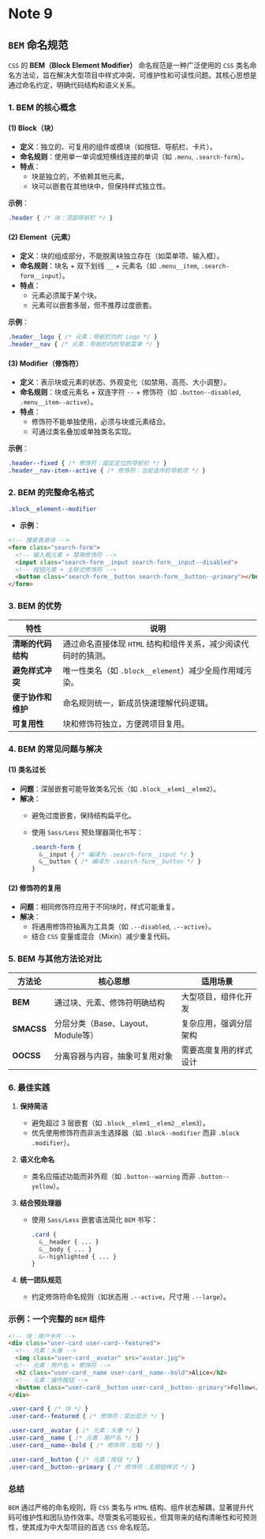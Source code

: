 # Note 9

<BackTop />

## `BEM` 命名规范

`CSS` 的 **BEM（Block Element Modifier）** 命名规范是一种广泛使用的 `CSS` 类名命名方法论，旨在解决大型项目中样式冲突、可维护性和可读性问题。其核心思想是通过命名约定，明确代码结构和语义关系。

### **1. BEM 的核心概念**

#### **(1) Block（块）**

- **定义**：独立的、可复用的组件或模块（如按钮、导航栏、卡片）。
- **命名规则**：使用单一单词或短横线连接的单词（如 `.menu`, `.search-form`）。
- **特点**：
  - 块是独立的，不依赖其他元素。
  - 块可以嵌套在其他块中，但保持样式独立性。

**示例**：

```css
.header { /* 块：顶部导航栏 */ }
```

#### **(2) Element（元素）**

- **定义**：块的组成部分，不能脱离块独立存在（如菜单项、输入框）。
- **命名规则**：块名 + 双下划线 `__` + 元素名（如 `.menu__item`, `.search-form__input`）。
- **特点**：
  - 元素必须属于某个块。
  - 元素可以嵌套多层，但不推荐过度嵌套。

**示例**：

```css
.header__logo { /* 元素：导航栏内的 Logo */ }
.header__nav { /* 元素：导航栏内的导航菜单 */ }
```

#### **(3) Modifier（修饰符）**

- **定义**：表示块或元素的状态、外观变化（如禁用、高亮、大小调整）。
- **命名规则**：块或元素名 + 双连字符 `--` + 修饰符（如 `.button--disabled`, `.menu__item--active`）。
- **特点**：
  - 修饰符不能单独使用，必须与块或元素结合。
  - 可通过类名叠加或单独类名实现。

**示例**：

```css
.header--fixed { /* 修饰符：固定定位的导航栏 */ }
.header__nav-item--active { /* 修饰符：当前选中的导航项 */ }
```

### **2. BEM 的完整命名格式**

```css
.block__element--modifier
```

- **示例**：

```html
<!-- 搜索表单块 -->
<form class="search-form">
  <!-- 输入框元素 + 禁用修饰符 -->
  <input class="search-form__input search-form__input--disabled">
  <!-- 按钮元素 + 主样式修饰符 -->
  <button class="search-form__button search-form__button--primary"></button>
</form>
```

### **3. BEM 的优势**

| 特性 | 说明 |
|--|--|
| **清晰的代码结构** | 通过命名直接体现 `HTML` 结构和组件关系，减少阅读代码时的猜测。|
| **避免样式冲突** | 唯一性类名（如 `.block__element`）减少全局作用域污染。|
| **便于协作和维护** | 命名规则统一，新成员快速理解代码逻辑。|
| **可复用性** | 块和修饰符独立，方便跨项目复用。|

### **4. BEM 的常见问题与解决**

#### **(1) 类名过长**

- **问题**：深层嵌套可能导致类名冗长（如 `.block__elem1__elem2`）。
- **解决**：
  - 避免过度嵌套，保持结构扁平化。
  - 使用 `Sass/Less` 预处理器简化书写：

    ```scss
    .search-form {
      &__input { /* 编译为 .search-form__input */ }
      &__button { /* 编译为 .search-form__button */ }
    }
    ```

#### **(2) 修饰符的复用**

- **问题**：相同修饰符应用于不同块时，样式可能重复。
- **解决**：
  - 将通用修饰符抽离为工具类（如 `.--disabled`, `.--active`）。
  - 结合 `CSS` 变量或混合（Mixin）减少重复代码。

### **5. BEM 与其他方法论对比**

| 方法论 | 核心思想 | 适用场景 |
|--|--|--|
| **BEM** | 通过块、元素、修饰符明确结构 | 大型项目，组件化开发 |
| **SMACSS** | 分层分类（Base、Layout、Module等）| 复杂应用，强调分层架构 |
| **OOCSS** | 分离容器与内容，抽象可复用对象 | 需要高度复用的样式设计 |

### **6. 最佳实践**

1. **保持简洁**
   - 避免超过 3 层嵌套（如 `.block__elem1__elem2__elem3`）。
   - 优先使用修饰符而非派生选择器（如 `.block--modifier` 而非 `.block .modifier`）。

2. **语义化命名**
   - 类名应描述功能而非外观（如 `.button--warning` 而非 `.button--yellow`）。

3. **结合预处理器**

   - 使用 `Sass/Less` 嵌套语法简化 `BEM` 书写：

     ```scss
     .card {
       &__header { ... }
       &__body { ... }
       &--highlighted { ... }
     }
     ```

4. **统一团队规范**  
   - 约定修饰符命名规则（如状态用 `.--active`，尺寸用 `.--large`）。

### **示例：一个完整的 `BEM` 组件**

```html
<!-- 块：用户卡片 -->
<div class="user-card user-card--featured">
  <!-- 元素：头像 -->
  <img class="user-card__avatar" src="avatar.jpg">
  <!-- 元素：用户名 + 修饰符 -->
  <h2 class="user-card__name user-card__name--bold">Alice</h2>
  <!-- 元素：操作按钮 -->
  <button class="user-card__button user-card__button--primary">Follow</button>
</div>
```

```css
.user-card { /* 块 */ }
.user-card--featured { /* 修饰符：突出显示 */ }

.user-card__avatar { /* 元素：头像 */ }
.user-card__name { /* 元素：用户名 */ }
.user-card__name--bold { /* 修饰符：加粗 */ }

.user-card__button { /* 元素：按钮 */ }
.user-card__button--primary { /* 修饰符：主按钮样式 */ }
```

### **总结**

`BEM` 通过严格的命名规则，将 `CSS` 类名与 `HTML` 结构、组件状态解耦，显著提升代码可维护性和团队协作效率。尽管类名可能较长，但其带来的结构清晰性和可预测性，使其成为中大型项目的首选 `CSS` 命名规范。
